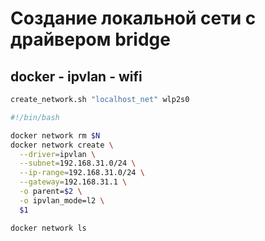 # Создание локальной сети с драйвером bridge

## docker - ipvlan - wifi

```bash
create_network.sh "localhost_net" wlp2s0
```

```bash
#!/bin/bash

docker network rm $N
docker network create \
  --driver=ipvlan \
  --subnet=192.168.31.0/24 \
  --ip-range=192.168.31.0/24 \
  --gateway=192.168.31.1 \
  -o parent=$2 \
  -o ipvlan_mode=l2 \
  $1

docker network ls
```